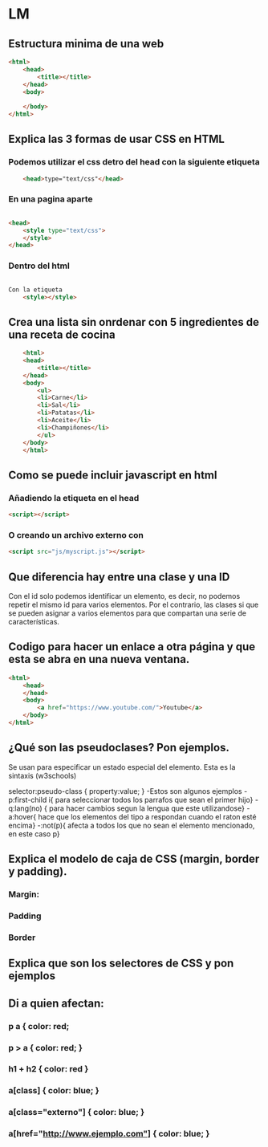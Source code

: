 # LM
## Estructura minima de una web
```html
<html>
	<head>
		<title></title>
	</head>
	<body>
	
	</body>
</html>
```

## Explica las 3 formas de usar CSS en HTML
### Podemos utilizar el css detro del head con la siguiente etiqueta
```html
	<head>type="text/css"</head> 	
```
  ### En una pagina aparte
```html

<head>	
    <style type="text/css">
    </style>
</head>
```
### Dentro del html
```html

Con la etiqueta 
	<style></style>
```

## Crea una lista sin onrdenar con 5 ingredientes de una receta de cocina
```html
	<html>
	<head>
		<title></title>
	</head>
	<body>
		<ul>
		<li>Carne</li>
		<li>Sal</li>
		<li>Patatas</li>
		<li>Aceite</li>
		<li>Champiñones</li>
		</ul>	
	</body>
	</html>	
```
## Como se puede incluir javascript en html
### Añadiendo la etiqueta en el head
```html
<script></script>
```
### O creando un archivo externo con
```html
<script src="js/myscript.js"></script>
```
## Que diferencia hay entre una clase y una ID
Con el id solo podemos identificar un elemento, es decir, no podemos repetir el mismo id para varios elementos. Por el contrario, las clases si que se pueden asignar a varios elementos para que compartan una serie de características.

## Codigo para hacer un enlace a otra página y que esta se abra en una nueva ventana.
```html
<html>
	<head>
	</head>
	<body>
		<a href="https://www.youtube.com/">Youtube</a>
	</body>
</html>
```
## ¿Qué son las pseudoclases? Pon ejemplos.
Se usan para especificar un estado especial del elemento.
Esta es la sintaxis (w3schools)

selector:pseudo-class {
    property:value;
}
-Estos son algunos ejemplos
-p:first-child i{ para seleccionar todos los parrafos que sean el primer hijo}
-q:lang(no) { para hacer cambios segun la lengua que este utilizandose}
-a:hover{ hace que los elementos del tipo a respondan cuando el raton esté encima}
-:not(p){ afecta a todos los que no sean el elemento mencionado, en este caso p}

## Explica el modelo de caja de CSS (margin, border y padding).
### Margin:
### Padding
### Border
## Explica que son los selectores de CSS y pon ejemplos
## Di a quien afectan:
### p a { color: red;
### p > a { color: red; }
### h1 + h2 { color: red }
### a[class] { color: blue; }
### a[class="externo"] { color: blue; }
### a[href="http://www.ejemplo.com"] { color: blue; }
 



